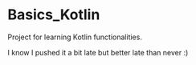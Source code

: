 # Basics_Kotlin
Project for learning Kotlin functionalities.

I know I pushed it a bit late but better late than never :)
